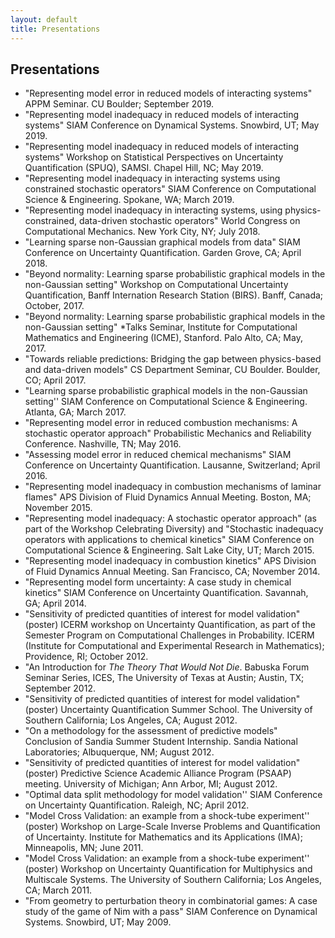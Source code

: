 ```yaml
---
layout: default
title: Presentations
---
```

## Presentations
<ul>

 <li> "Representing model error in reduced models of interacting
 systems" APPM Seminar. CU Boulder; September 2019.</li>

 <li> "Representing model inadequacy in reduced models of interacting
 systems" SIAM Conference on Dynamical Systems. Snowbird, UT; May 2019.</li>

  <li> "Representing model inadequacy in reduced models of interacting systems"
  Workshop on Statistical Perspectives on Uncertainty Quantification (SPUQ),
  SAMSI. Chapel Hill, NC; May 2019.</li>

  <li> "Representing model inadequacy in interacting systems using constrained
  stochastic operators" SIAM Conference on Computational Science &
  Engineering. Spokane, WA; March 2019.</li>

  <li> "Representing model inadequacy in interacting systems, using
  physics-constrained, data-driven stochastic operators" World Congress on
  Computational Mechanics. New York City, NY; July 2018.</li>

  <li> "Learning sparse non-Gaussian graphical models from data" SIAM
  Conference on Uncertainty Quantification. Garden Grove, CA; April 2018.</li>

  <li> "Beyond normality: Learning sparse probabilistic graphical models in the
  non-Gaussian setting" Workshop on Computational Uncertainty Quantification,
  Banff Internation Research Station (BIRS). Banff, Canada; October, 2017.</li>

  <li> "Beyond normality: Learning sparse probabilistic graphical models in the non-Gaussian
      setting" *Talks Seminar, Institute for Computational Mathematics and Engineering (ICME), Stanford. Palo Alto, CA; May, 2017.</li>

  <li> "Towards reliable predictions: Bridging the gap between physics-based and data-driven
      models" CS Department Seminar, CU Boulder. Boulder, CO; April 2017.</li>

  <li> "Learning sparse probabilistic graphical models in the non-Gaussian setting'' SIAM Conference on
  Computational Science & Engineering. Atlanta, GA; March 2017.</li>

  <li> "Representing model error in reduced combustion mechanisms: A stochastic operator
      approach"
  Probabilistic Mechanics and Reliability Conference. Nashville, TN; May 2016.</li>

  <li> "Assessing model error in reduced chemical mechanisms" SIAM Conference on
  Uncertainty Quantification. Lausanne, Switzerland; April 2016.</li>

  <li> "Representing model inadequacy in combustion mechanisms of laminar flames" APS Division of
  Fluid Dynamics Annual Meeting. Boston, MA; November 2015.</li>

  <li> "Representing model inadequacy: A stochastic operator approach" (as
   part of the Workshop Celebrating Diversity) and "Stochastic inadequacy
   operators with applications to chemical kinetics" SIAM Conference on
   Computational Science & Engineering. Salt Lake City, UT; March 2015.</li>

  <li> "Representing model inadequacy in combustion kinetics" APS Division of
  Fluid Dynamics Annual Meeting. San Francisco, CA; November 2014.</li>

  <li> "Representing model form uncertainty: A case study in chemical kinetics"
  SIAM Conference on Uncertainty Quantification. Savannah, GA; April 2014.
  </li>

  <li> "Sensitivity of predicted quantities of interest for model validation"
  (poster) ICERM workshop on Uncertainty Quantification, as part of the
  Semester Program on Computational Challenges in Probability. ICERM (Institute
  for Computational and Experimental Research in Mathematics); Providence, RI;
  October 2012.</li>

  <li> "An Introduction for <i>The Theory That Would Not Die</i>. Babuska
  Forum Seminar Series, ICES, The University of Texas at Austin; Austin, TX;
  September 2012.</li>

<li> "Sensitivity of predicted quantities of interest for model validation"
(poster) Uncertainty Quantification Summer School. The University of Southern
California; Los Angeles, CA; August 2012.</li>

  <li> "On a methodology for the assessment of predictive models" Conclusion of
  Sandia Summer Student Internship. Sandia National Laboratories; Albuquerque,
  NM; August 2012.</li>

<li> "Sensitivity of predicted quantities of interest for model validation"
(poster) Predictive Science Academic Alliance Program (PSAAP) meeting.
University of Michigan; Ann Arbor, MI; August 2012.</li>

  <li> "Optimal data split methodology for model validation'' SIAM Conference
   on Uncertainty Quantification. Raleigh, NC; April 2012.</li>

<li> "Model Cross Validation: an example from a shock-tube experiment''
(poster) Workshop on Large-Scale Inverse Problems and Quantification of
Uncertainty. Institute for Mathematics and its Applications (IMA); Minneapolis,
MN; June 2011.</li>

  <li> "Model Cross Validation: an example from a shock-tube experiment''
  (poster) Workshop on Uncertainty Quantification for Multiphysics and
  Multiscale Systems. The University of Southern California; Los Angeles, CA;
  March 2011.</li>

  <li> "From geometry to perturbation theory in combinatorial games: A case
  study of the game of Nim with a pass" SIAM Conference on Dynamical Systems.
  Snowbird, UT; May 2009.</li>
  </ul>
